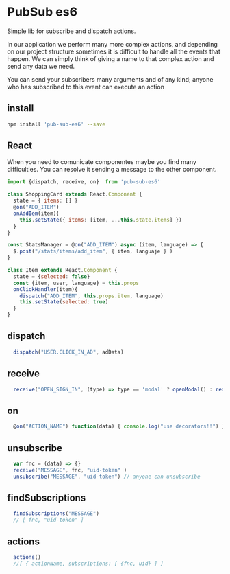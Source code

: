 
# PubSub es6
Simple lib for subscribe and dispatch actions.

In our application we perform many more complex actions, and depending on our project structure sometimes it is difficult to handle all the events that happen.
We can simply think of giving a name to that complex action and send any data we need.

You can send your subscribers many arguments and of any kind; anyone who has subscribed to this event can execute an action

## install
```sh
npm install 'pub-sub-es6' --save
```
## React 
When you need to comunicate componentes maybe you find many difficulties.
You can resolve it sending a message to the other component.

```javascript
import {dispatch, receive, on}  from 'pub-sub-es6'

class ShoppingCard extends React.Component {
  state = { items: [] }
  @on("ADD_ITEM")
  onAddIem(item){ 
    this.setState({ items: [item, ...this.state.items] })
  }
}

const StatsManager = @on("ADD_ITEM") async (item, language) => {
  $.post("/stats/items/add_item", { item, languaje } )
}

class Item extends React.Component {
  state = {selected: false}
  const {item, user, language} = this.props
  onClickHandler(item){
    dispatch("ADD_ITEM", this.props.item, language)
    this.setState(selected: true)
  }
}

```
## dispatch
```javascript
  dispatch("USER.CLICK_IN_AD", adData)
```
## receive
```javascript
  receive("OPEN_SIGN_IN", (type) => type == 'modal' ? openModal() : redirectToSignIn() )
 ```
## on
```javascript
  @on("ACTION_NAME") function(data) { console.log("use decorators!!") }
```
## unsubscribe
```javascript
  var fnc = (data) => {}
  receive("MESSAGE", fnc, "uid-token" )
  unsubscribe("MESSAGE", "uid-token") // anyone can unsubscribe
 ```
## findSubscriptions
 ```javascript
   findSubscriptions("MESSAGE")
   // [ fnc, "uid-token" ]
 ```
## actions
 ```javascript
   actions()
   //[ { actionName, subscriptions: [ {fnc, uid} ] ]
```

